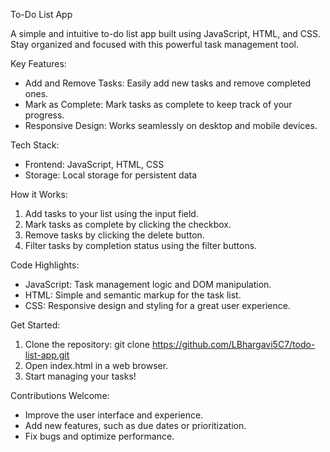 To-Do List App

A simple and intuitive to-do list app built using JavaScript, HTML, and CSS. Stay organized and focused with this powerful task management tool.

Key Features:

- Add and Remove Tasks: Easily add new tasks and remove completed ones.
- Mark as Complete: Mark tasks as complete to keep track of your progress.
- Responsive Design: Works seamlessly on desktop and mobile devices.

Tech Stack:

- Frontend: JavaScript, HTML, CSS
- Storage: Local storage for persistent data

How it Works:

1. Add tasks to your list using the input field.
2. Mark tasks as complete by clicking the checkbox.
3. Remove tasks by clicking the delete button.
4. Filter tasks by completion status using the filter buttons.

Code Highlights:

- JavaScript: Task management logic and DOM manipulation.
- HTML: Simple and semantic markup for the task list.
- CSS: Responsive design and styling for a great user experience.

Get Started:

1. Clone the repository: git clone https://github.com/LBhargavi5C7/todo-list-app.git
2. Open index.html in a web browser.
3. Start managing your tasks!

Contributions Welcome:

- Improve the user interface and experience.
- Add new features, such as due dates or prioritization.
- Fix bugs and optimize performance.
